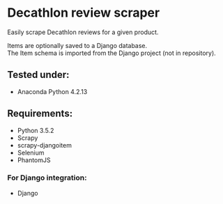 # Decathlon review scraper

Easily scrape Decathlon reviews for a given product.

Items are optionally saved to a Django database.   
The Item schema is imported from the Django project (not in repository).

## Tested under:
* Anaconda Python 4.2.13

## Requirements:
* Python 3.5.2
* Scrapy
* scrapy-djangoitem
* Selenium
* PhantomJS
### For Django integration:
* Django
